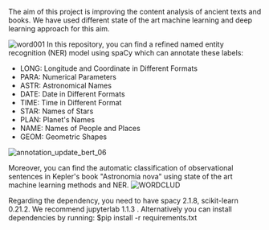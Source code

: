 
The aim of this project is improving the content analysis of ancient texts and books. We have used different state of the art machine learning and deep learning approach for this aim.  

![word001](https://user-images.githubusercontent.com/43270094/66849589-fb48df80-ef2b-11e9-8b1f-c4d46225020f.png)
In this repository, you can find a refined named entity recognition (NER) model using spaCy which can annotate these labels:
<ul>
<li>LONG: Longitude and Coordinate in Different Formats</li> 
<li>PARA: Numerical Parameters</li> 
<li>ASTR: Astronomical Names</li> 
<li>DATE: Date in Different Formats </li>
<li>TIME: Time in Different Format </li>
<li>STAR: Names of Stars </li>
<li>PLAN: Planet's Names </li>
<li>NAME: Names of People and Places </li>
 <li>GEOM: Geometric Shapes </li>
</ul>
 
![annotation_update_bert_06](https://user-images.githubusercontent.com/43270094/66849737-4236d500-ef2c-11e9-93bd-9054ec6f95c2.JPG)


Moreover, you can find the automatic classification of observational sentences in Kepler's book "Astronomia nova" using state of the art machine learning methods and NER.
![WORDCLUD](https://user-images.githubusercontent.com/43270094/65960891-4d591380-e40a-11e9-8fce-331950f18abe.jpg)


Regarding the dependency, you need to have spacy 2.1.8, scikit-learn 0.21.2. We recommend jupyterlab  1.1.3 . Alternatively you can install 
dependencies by running:
$pip install -r requirements.txt


